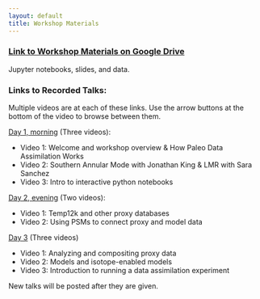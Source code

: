 ```yaml
---
layout: default
title: Workshop Materials
---
```


### [Link to Workshop Materials on Google Drive](https://drive.google.com/drive/folders/1f2SdgAKDTCh_eEh9GuhxnslZ7AVYu0CX?usp=sharing)

Jupyter notebooks, slides, and data.


### Links to Recorded Talks:

Multiple videos are at each of these links. Use the arrow buttons at the bottom of the video to browse between them.

[Day 1, morning](https://nau.zoom.us/rec/share/pCHhT-q81WCYrjq8PKz3zwcvw7wTdruyl72xYRv1EI8aYdLgt6FDPWQHuDMhaDlR.FDPfSCg1KWvkcDkD) (Three videos):
- Video 1: Welcome and workshop overview & How Paleo Data Assimilation Works
- Video 2: Southern Annular Mode with Jonathan King & LMR with Sara Sanchez
- Video 3: Intro to interactive python notebooks

[Day 2, evening](https://nau.zoom.us/rec/share/dwcYGlKd1RsUxNavS_r3aESNl_Kh5Gfj1T5CfCDswLmaU0IXSQVKMBbhOx-9jrbP.WfCRm3SQ-6C-YxZc) (Two videos):
- Video 1: Temp12k and other proxy databases
- Video 2: Using PSMs to connect proxy and model data

[Day 3](https://nau.zoom.us/rec/share/0t-bQUK7lXr6IFni-fXzOi_-8KNgUMCaDA_Tjh3AHanS-CtoLd5CK92L4_sqLcLk.eBnGroFVz0genO52) (Three videos)
- Video 1: Analyzing and compositing proxy data
- Video 2: Models and isotope-enabled models
- Video 3: Introduction to running a data assimilation experiment

New talks will be posted after they are given.
